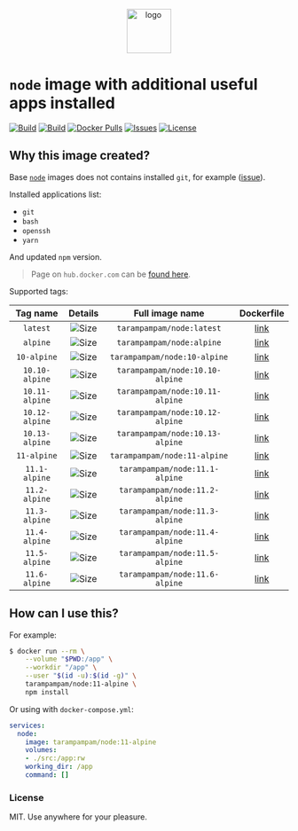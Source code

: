<p align="center">
  <img alt="logo" src="https://hsto.org/webt/83/nk/0y/83nk0ym623xt8yit1b3pq9tj4cs.png" width="80" />
</p>

# `node` image with additional useful apps installed

[![Build][badge_automated]][link_hub]
[![Build][badge_build]][link_hub]
[![Docker Pulls][badge_pulls]][link_hub]
[![Issues][badge_issues]][link_issues]
[![License][badge_license]][link_license]

## Why this image created?

Base [`node`][link_base_node_image] images does not contains installed `git`, for example ([issue][node-586]).

Installed applications list:

- `git`
- `bash`
- `openssh`
- `yarn`

And updated `npm` version.

> Page on `hub.docker.com` can be [found here][link_hub].

Supported tags:

Tag name | Details | Full image name | Dockerfile
:------: | :-----: | :-------------: | :--------:
`latest` | ![Size][badge_size_latest] | `tarampampam/node:latest` | [link][dockerfile_latest]
`alpine` | ![Size][badge_size_alpine] | `tarampampam/node:alpine` | [link][dockerfile_alpine]
`10-alpine`    | ![Size][badge_size_10_alpine]    | `tarampampam/node:10-alpine`    | [link][dockerfile_10_alpine]
`10.10-alpine` | ![Size][badge_size_10_10_alpine] | `tarampampam/node:10.10-alpine` | [link][dockerfile_10_10_alpine]
`10.11-alpine` | ![Size][badge_size_10_11_alpine] | `tarampampam/node:10.11-alpine` | [link][dockerfile_10_11_alpine]
`10.12-alpine` | ![Size][badge_size_10_12_alpine] | `tarampampam/node:10.12-alpine` | [link][dockerfile_10_12_alpine]
`10.13-alpine` | ![Size][badge_size_10_13_alpine] | `tarampampam/node:10.13-alpine` | [link][dockerfile_10_13_alpine]
`11-alpine`    | ![Size][badge_size_11_alpine]    | `tarampampam/node:11-alpine`    | [link][dockerfile_11_alpine]
`11.1-alpine`  | ![Size][badge_size_11_1_alpine]  | `tarampampam/node:11.1-alpine`  | [link][dockerfile_11_1_alpine]
`11.2-alpine`  | ![Size][badge_size_11_2_alpine]  | `tarampampam/node:11.2-alpine`  | [link][dockerfile_11_2_alpine]
`11.3-alpine`  | ![Size][badge_size_11_3_alpine]  | `tarampampam/node:11.3-alpine`  | [link][dockerfile_11_3_alpine]
`11.4-alpine`  | ![Size][badge_size_11_4_alpine]  | `tarampampam/node:11.4-alpine`  | [link][dockerfile_11_4_alpine]
`11.5-alpine`  | ![Size][badge_size_11_5_alpine]  | `tarampampam/node:11.5-alpine`  | [link][dockerfile_11_5_alpine]
`11.6-alpine`  | ![Size][badge_size_11_6_alpine]  | `tarampampam/node:11.6-alpine`  | [link][dockerfile_11_6_alpine]

[badge_size_latest]:https://images.microbadger.com/badges/image/tarampampam/node.svg
[badge_size_alpine]:https://images.microbadger.com/badges/image/tarampampam/node:alpine.svg
[badge_size_10_alpine]:https://images.microbadger.com/badges/image/tarampampam/node:10-alpine.svg
[badge_size_10_10_alpine]:https://images.microbadger.com/badges/image/tarampampam/node:10.10-alpine.svg
[badge_size_10_11_alpine]:https://images.microbadger.com/badges/image/tarampampam/node:10.11-alpine.svg
[badge_size_10_12_alpine]:https://images.microbadger.com/badges/image/tarampampam/node:10.12-alpine.svg
[badge_size_10_13_alpine]:https://images.microbadger.com/badges/image/tarampampam/node:10.13-alpine.svg
[badge_size_11_alpine]:https://images.microbadger.com/badges/image/tarampampam/node:11-alpine.svg
[badge_size_11_1_alpine]:https://images.microbadger.com/badges/image/tarampampam/node:11.1-alpine.svg
[badge_size_11_2_alpine]:https://images.microbadger.com/badges/image/tarampampam/node:11.2-alpine.svg
[badge_size_11_3_alpine]:https://images.microbadger.com/badges/image/tarampampam/node:11.3-alpine.svg
[badge_size_11_4_alpine]:https://images.microbadger.com/badges/image/tarampampam/node:11.4-alpine.svg
[badge_size_11_5_alpine]:https://images.microbadger.com/badges/image/tarampampam/node:11.5-alpine.svg
[badge_size_11_6_alpine]:https://images.microbadger.com/badges/image/tarampampam/node:11.6-alpine.svg

[dockerfile_latest]:https://github.com/tarampampam/node-docker/blob/image-latest/Dockerfile
[dockerfile_alpine]:https://github.com/tarampampam/node-docker/blob/image-alpine/Dockerfile
[dockerfile_10_alpine]:https://github.com/tarampampam/node-docker/blob/image-10-alpine/Dockerfile
[dockerfile_10_10_alpine]:https://github.com/tarampampam/node-docker/blob/image-10.10-alpine/Dockerfile
[dockerfile_10_11_alpine]:https://github.com/tarampampam/node-docker/blob/image-10.11-alpine/Dockerfile
[dockerfile_10_12_alpine]:https://github.com/tarampampam/node-docker/blob/image-10.12-alpine/Dockerfile
[dockerfile_10_13_alpine]:https://github.com/tarampampam/node-docker/blob/image-10.13-alpine/Dockerfile
[dockerfile_11_alpine]:https://github.com/tarampampam/node-docker/blob/image-11-alpine/Dockerfile
[dockerfile_11_1_alpine]:https://github.com/tarampampam/node-docker/blob/image-11.1-alpine/Dockerfile
[dockerfile_11_2_alpine]:https://github.com/tarampampam/node-docker/blob/image-11.2-alpine/Dockerfile
[dockerfile_11_3_alpine]:https://github.com/tarampampam/node-docker/blob/image-11.3-alpine/Dockerfile
[dockerfile_11_4_alpine]:https://github.com/tarampampam/node-docker/blob/image-11.4-alpine/Dockerfile
[dockerfile_11_5_alpine]:https://github.com/tarampampam/node-docker/blob/image-11.5-alpine/Dockerfile
[dockerfile_11_6_alpine]:https://github.com/tarampampam/node-docker/blob/image-11.6-alpine/Dockerfile

## How can I use this?

For example:

```bash
$ docker run --rm \
    --volume "$PWD:/app" \
    --workdir "/app" \
    --user "$(id -u):$(id -g)" \
    tarampampam/node:11-alpine \
    npm install
```

Or using with `docker-compose.yml`:

```yml
services:
  node:
    image: tarampampam/node:11-alpine
    volumes:
    - ./src:/app:rw
    working_dir: /app
    command: []
```

### License

MIT. Use anywhere for your pleasure.

[badge_automated]:https://img.shields.io/docker/automated/tarampampam/node.svg?style=flat-square&maxAge=30
[badge_pulls]:https://img.shields.io/docker/pulls/tarampampam/node.svg?style=flat-square&maxAge=30
[badge_issues]:https://img.shields.io/github/issues/tarampampam/node-docker.svg?style=flat-square&maxAge=30
[badge_build]:https://img.shields.io/docker/build/tarampampam/node.svg?style=flat-square&maxAge=30
[badge_license]:https://img.shields.io/github/license/tarampampam/node-docker.svg?style=flat-square&maxAge=30
[node-586]:https://github.com/nodejs/docker-node/issues/586
[link_base_node_image]:https://hub.docker.com/_/node?tab=tags
[link_hub]:https://hub.docker.com/r/tarampampam/node/
[link_license]:https://github.com/tarampampam/node-docker/blob/master/LICENSE
[link_issues]:https://github.com/tarampampam/node-docker/issues
